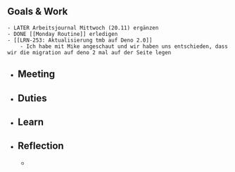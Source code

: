 ## Goals & Work
	- LATER Arbeitsjournal Mittwoch (20.11) ergänzen
	- DONE [[Monday Routine]] erledigen
	- [[LRN-253: Aktualisierung tmb auf Deno 2.0]]
		- Ich habe mit Mike angeschaut und wir haben uns entschieden, dass wir die migration auf deno 2 mal auf der Seite legen
- ## Meeting
- ## Duties
- ## Learn
- ## Reflection
	-